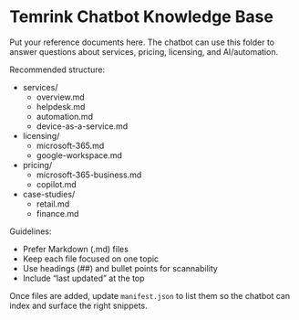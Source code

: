 # Temrink Chatbot Knowledge Base

Put your reference documents here. The chatbot can use this folder to answer questions about services, pricing, licensing, and AI/automation.

Recommended structure:

- services/
  - overview.md
  - helpdesk.md
  - automation.md
  - device-as-a-service.md
- licensing/
  - microsoft-365.md
  - google-workspace.md
- pricing/
  - microsoft-365-business.md
  - copilot.md
- case-studies/
  - retail.md
  - finance.md

Guidelines:
- Prefer Markdown (.md) files
- Keep each file focused on one topic
- Use headings (##) and bullet points for scannability
- Include “last updated” at the top

Once files are added, update `manifest.json` to list them so the chatbot can index and surface the right snippets.
